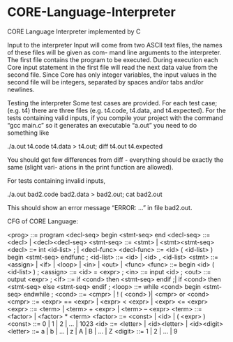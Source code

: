 # CORE-Language-Interpreter

CORE Language Interpreter implemented by C

Input to the interpreter
Input will come from two ASCII text files, the names of these files will be given as com- mand line arguments to the interpreter. The first file contains the program to be executed. During execution each Core input statement in the first file will read the next data value from the second file. Since Core has only integer variables, the input values in the second file will be integers, separated by spaces and/or tabs and/or newlines.

Testing the interpreter
Some test cases are provided. For each test case; (e.g. t4) there are three files (e.g. t4.code, t4.data, and t4.expected). For the tests containing valid inputs, if you compile your project with the command “gcc main.c” so it generates an executable “a.out” you need to do something like

./a.out t4.code t4.data > t4.out; diff t4.out t4.expected

You should get few differences from diff - everything should be exactly the same (slight vari- ations in the print function are allowed). 

For tests containing invalid inputs,

./a.out bad2.code bad2.data > bad2.out; cat bad2.out 

This should show an error message “ERROR: ...” in file bad2.out.


CFG of CORE Language:
>
\<prog> ::= program \<decl-seq> begin \<stmt-seq> end 
\<decl-seq> ::= \<decl> | \<decl>\<decl-seq> 
\<stmt-seq> ::= \<stmt> | \<stmt>\<stmt-seq> 
\<decl> ::= int \<id-list> ; | \<decl-func> 
\<decl-func> ::= \<id> ( \<id-list> ) begin \<stmt-seq> endfunc ; 
\<id-list> ::= \<id> | \<id> , \<id-list>
\<stmt> ::= \<assign> | \<if> | \<loop> | \<in> | \<out> | \<func> 
\<func> ::= begin \<id> ( \<id-list> ) ;
\<assign> ::= \<id> = \<expr> ;
\<in> ::= input \<id> ;
\<out> ::= output \<expr> ;
\<if> ::= if \<cond> then \<stmt-seq> endif ;| if \<cond> then \<stmt-seq> else \<stmt-seq> endif ;
\<loop> ::= while \<cond> begin \<stmt-seq> endwhile ; 
\<cond> ::= \<cmpr> | ! ( \<cond> )| \<cmpr> or \<cond>
\<cmpr> ::= \<expr> == \<expr> | \<expr> \< \<expr> | \<expr> \<= \<expr>
\<expr> ::= \<term> | \<term> + \<expr> | \<term> – \<expr> 
\<term> ::= \<factor> | \<factor> * \<term>
\<factor> ::= \<const> | \<id> | ( \<expr> )
\<const> ::= 0 | 1 | 2 |  ... | 1023
\<id> ::= \<letter> | \<id>\<letter> | \<id>\<digit>
\<letter> ::= a | b | ... | z | A | B | ... | Z
\<digit> ::= 1 | 2 | ... | 9 
